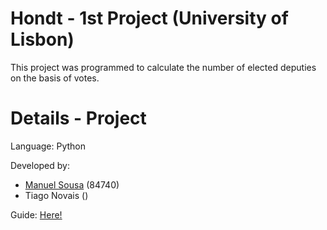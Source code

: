 # Hondt - 1st Project (University of Lisbon)

This project was programmed to calculate the number of elected deputies on the basis of votes.

# Details - Project

Language: Python

Developed by:
- [Manuel Sousa](https://fenix.tecnico.ulisboa.pt/homepage/ist426040)  (84740)
- Tiago Novais ()

Guide: [Here!](https://github.com/manuelsousa7/hondt-fp/blob/master/dhondt.pdf) 

